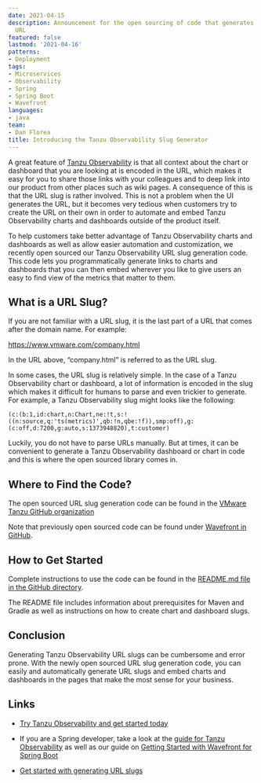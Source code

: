 ```yaml
---
date: 2021-04-15
description: Announcement for the open sourcing of code that generates Tanzu Observability
  URL
featured: false
lastmod: '2021-04-16'
patterns:
- Deployment
tags:
- Microservices
- Observability
- Spring
- Spring Boot
- Wavefront
languages:
- java
team:
- Dan Florea
title: Introducing the Tanzu Observability Slug Generator
---
```


A great feature of [Tanzu Observability](https://tanzu.vmware.com/observability) is that all context about the chart or dashboard that you are looking at is encoded in the URL, which makes it easy for you to share those links with your colleagues and to deep link into our product from other places such as wiki pages. A consequence of this is that the URL slug is rather involved. This is not a problem when the UI generates the URL, but it becomes very tedious when customers try to create the URL on their own in order to automate and embed Tanzu Observability charts and dashboards outside of the product itself.

To help customers take better advantage of Tanzu Observability charts and dashboards as well as allow easier automation and customization, we recently open sourced our Tanzu Observability URL slug generation code. This code lets you programmatically generate links to charts and dashboards that you can then embed wherever you like to give users an easy to find view of the metrics that matter to them.

## What is a URL Slug?

If you are not familiar with a URL slug, it is the last part of a URL that comes after the domain name. For example: 

https://www.vmware.com/company.html

In the URL above, “company.html” is referred to as the URL slug.

In some cases, the URL slug is relatively simple. In the case of a Tanzu Observability chart or dashboard, a lot of information is encoded in the slug which makes it difficult for humans to parse and even trickier to generate. For example, a Tanzu Observability slug might looks like the following:

`(c:(b:1,id:chart,n:Chart,ne:!t,s:!((n:source,q:'ts(metrics)',qb:!n,qbe:!f)),smp:off),g:(c:off,d:7200,g:auto,s:1373948820),t:customer)`

Luckily, you do not have to parse URLs manually. But at times, it can be convenient to generate a Tanzu Observability dashboard or chart in code and this is where the open sourced library comes in.

## Where to Find the Code?

The open sourced URL slug generation code can be found in the [VMware Tanzu GitHub organization](https://github.com/vmware-tanzu/tanzu-observability-slug-generator)

Note that previously open sourced code can be found under [Wavefront in GitHub](https://github.com/wavefrontHQ). 

## How to Get Started

Complete instructions to use the code can be found in the [README.md file in the GitHub directory](https://github.com/vmware-tanzu/tanzu-observability-slug-generator/blob/main/README.md).

The README file includes information about prerequisites for Maven and Gradle as well as instructions on how to create chart and dashboard slugs. 

## Conclusion

Generating Tanzu Observability URL slugs can be cumbersome and error prone. With the newly open sourced URL slug generation code, you can easily and automatically generate URL slugs and embed charts and dashboards in the pages that make the most sense for your business.

## Links

- [Try Tanzu Observability and get started today](https://tanzu.vmware.com/observability-trial)

- If you are a Spring developer, take a look at the [guide for Tanzu Observability](https://spring.io/guides/gs/tanzu-observability/) as well as our guide on [Getting Started with Wavefront for Spring Boot](https://tanzu.vmware.com/developer/guides/spring/spring-wavefront-gs/)

- [Get started with generating URL slugs](https://github.com/vmware-tanzu/tanzu-observability-slug-generator)